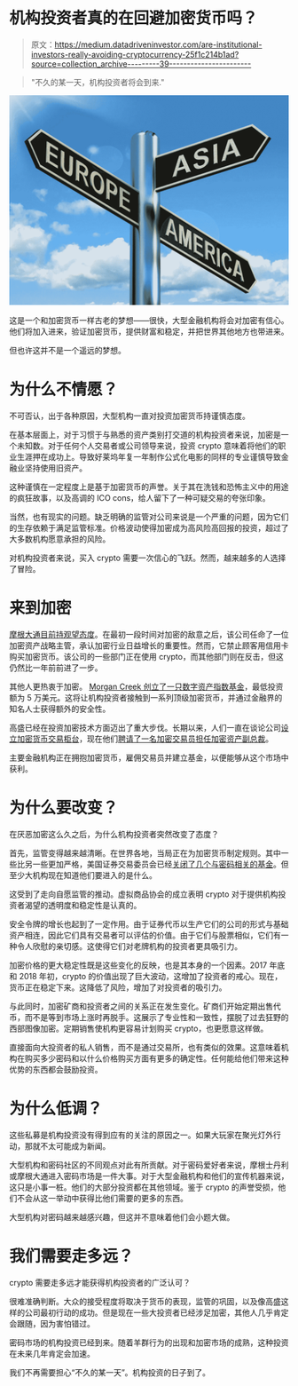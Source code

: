# 机构投资者真的在回避加密货币吗？

> 原文：<https://medium.datadriveninvestor.com/are-institutional-investors-really-avoiding-cryptocurrency-25f1c214b1ad?source=collection_archive---------39----------------------->

> "不久的某一天，机构投资者将会到来."

![](img/a33bd7c4e2ba07428ae293ed06991c8d.png)

这是一个和加密货币一样古老的梦想——很快，大型金融机构将会对加密有信心。他们将加入进来，验证加密货币，提供财富和稳定，并把世界其他地方也带进来。

但也许这并不是一个遥远的梦想。

# 为什么不情愿？

不可否认，出于各种原因，大型机构一直对投资加密货币持谨慎态度。

在基本层面上，对于习惯于与熟悉的资产类别打交道的机构投资者来说，加密是一个未知数。对于任何个人交易者或公司领导来说，投资 crypto 意味着将他们的职业生涯押在成功上。导致好莱坞年复一年制作公式化电影的同样的专业谨慎导致金融业坚持使用旧资产。

这种谨慎在一定程度上是基于加密货币的声誉。关于其在洗钱和恐怖主义中的用途的疯狂故事，以及高调的 ICO cons，给人留下了一种可疑交易的夸张印象。

当然，也有现实的问题。缺乏明确的监管对公司来说是一个严重的问题，因为它们的生存依赖于满足监管标准。价格波动使得加密成为高风险高回报的投资，超过了大多数机构愿意承担的风险。

对机构投资者来说，买入 crypto 需要一次信心的飞跃。然而，越来越多的人选择了冒险。

# 来到加密

[摩根大通目前持观望态度](https://cointelegraph.com/news/institutional-investors-and-fintech-will-wall-street-go-head-first-into-crypto)。在最初一段时间对加密的敌意之后，该公司任命了一位加密资产战略主管，承认加密行业日益增长的重要性。然而，它禁止顾客用信用卡购买加密货币。该公司的一些部门正在使用 crypto，而其他部门则在反击，但这仍然比一年前前进了一步。

其他人更热衷于加密。 [Morgan Creek 创立了一只数字资产指数基金](https://www.cnbc.com/2018/08/28/morgan-creek-rolls-out-cryptocurrency-fund-for-institutions.html)，最低投资额为 5 万美元。这将让机构投资者接触到一系列顶级加密货币，并通过金融界的知名人士获得额外的安全性。

高盛已经在投资加密技术方面迈出了重大步伐。长期以来，人们一直在谈论公司[设立加密货币交易柜台](https://cointelegraph.com/news/bloomberg-goldman-sachs-to-setup-cryptocurrency-trading-desk)，现在他们[聘请了一名加密交易员担任加密资产副总裁](https://cointelegraph.com/news/goldman-sachs-hires-crypto-trader-as-vp-of-digital-assets-in-response-to-client-interest)。

主要金融机构正在拥抱加密货币，雇佣交易员并建立基金，以便能够从这个市场中获利。

# 为什么要改变？

在厌恶加密这么久之后，为什么机构投资者突然改变了态度？

首先，监管变得越来越清晰。在世界各地，当局正在为加密货币制定规则。其中一些比另一些更加严格，美国证券交易委员会已经[关闭了几个与密码相关的基金](https://www.nasdaq.com/article/us-sec-denies-nine-more-bitcoin-etfs-cm1012117)。但至少大机构现在知道他们要进入的是什么。

这受到了走向自愿监管的推动。虚拟商品协会的成立表明 crypto 对于提供机构投资者渴望的透明度和稳定性是认真的。

安全令牌的增长也起到了一定作用。由于证券代币以生产它们的公司的形式与基础资产相连，因此它们具有交易者可以评估的价值。由于它们与股票相似，它们有一种令人欣慰的亲切感。这使得它们对老牌机构的投资者更具吸引力。

加密价格的更大稳定性既是这些变化的反映，也是其本身的一个因素。2017 年底和 2018 年初，crypto 的价值出现了巨大波动，这增加了投资者的戒心。现在，货币正在稳定下来。这降低了风险，增加了对投资者的吸引力。

与此同时，加密矿商和投资者之间的关系正在发生变化。矿商们开始定期出售代币，而不是等到市场上涨时再脱手。这展示了专业性和一致性，摆脱了过去狂野的西部图像加密。定期销售使机构更容易计划购买 crypto，也更愿意这样做。

直接面向大投资者的私人销售，而不是通过交易所，也有类似的效果。这意味着机构在购买多少密码和以什么价格购买方面有更多的确定性。任何能给他们带来这种优势的东西都会鼓励投资。

# 为什么低调？

这些私募是机构投资没有得到应有的关注的原因之一。如果大玩家在聚光灯外行动，那就不太可能成为新闻。

大型机构和密码社区的不同观点对此有所贡献。对于密码爱好者来说，摩根士丹利或摩根大通进入密码市场是一件大事。对于大型金融机构和他们的宣传机器来说，这只是小事一桩。他们的大部分投资都在其他领域。鉴于 crypto 的声誉受损，他们不会从这一举动中获得比他们需要的更多的东西。

大型机构对密码越来越感兴趣，但这并不意味着他们会小题大做。

# 我们需要走多远？

crypto 需要走多远才能获得机构投资者的广泛认可？

很难准确判断。大众的接受程度将取决于货币的表现，监管的巩固，以及像高盛这样的公司最初行动的成功。但是现在一些大投资者已经涉足加密，其他人几乎肯定会跟随，因为害怕错过。

密码市场的机构投资已经到来。随着羊群行为的出现和加密市场的成熟，这种投资在未来几年肯定会加速。

我们不再需要担心“不久的某一天”。机构投资的日子到了。